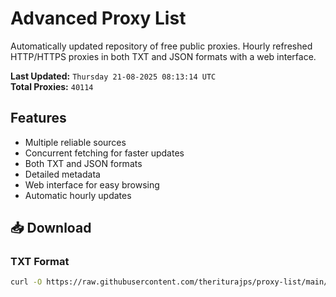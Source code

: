 # Advanced Proxy List

Automatically updated repository of free public proxies. Hourly refreshed HTTP/HTTPS proxies in both TXT and JSON formats with a web interface.

**Last Updated:** `Thursday 21-08-2025 08:13:14 UTC`  
**Total Proxies:** `40114`

## Features
- Multiple reliable sources
- Concurrent fetching for faster updates
- Both TXT and JSON formats
- Detailed metadata
- Web interface for easy browsing
- Automatic hourly updates

## 📥 Download

### TXT Format
```bash
curl -O https://raw.githubusercontent.com/theriturajps/proxy-list/main/proxies.txt